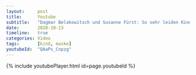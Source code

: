 ```yaml
---
layout:     post
title:      Youtube
subtitle:   "Dagmar Belakowitsch und Susanne Fürst: So sehr leiden Kinder unter den Corona-Maßnahmen!"
date:       2020-10-13
timeline:   true
categories: Video
tags:       [kind, maske]
youtubeId:  "QAaPs_Cnpzg"
---
```


{% include youtubePlayer.html id=page.youtubeId %}
